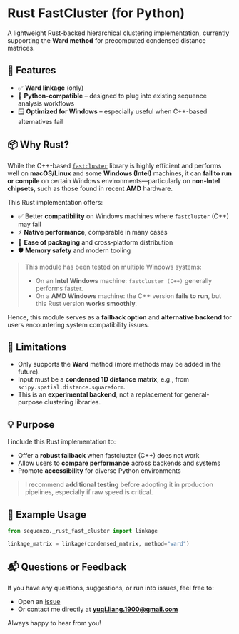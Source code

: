 # Rust FastCluster (for Python)

A lightweight Rust-backed hierarchical clustering implementation, currently supporting the **Ward method** for precomputed condensed distance matrices.

## 🔧 Features

- ✅ **Ward linkage** (only)
- 🐍 **Python-compatible** – designed to plug into existing sequence analysis workflows
- 🪟 **Optimized for Windows** – especially useful when C++-based alternatives fail

## 📦 Why Rust?

While the C++-based [`fastcluster`](https://danifold.net/fastcluster.html) library is highly efficient and performs well on **macOS/Linux** and some **Windows (Intel)** machines, it can **fail to run or compile** on certain Windows environments—particularly on **non-Intel chipsets**, such as those found in recent **AMD** hardware.

This Rust implementation offers:

- ✅ Better **compatibility** on Windows machines where `fastcluster` (C++) may fail
- ⚡ **Native performance**, comparable in many cases
- 🔧 **Ease of packaging** and cross-platform distribution
- 🛡️ **Memory safety** and modern tooling

> This module has been tested on multiple Windows systems:
> - On an **Intel Windows** machine: `fastcluster (C++)` generally performs faster.
> - On a **AMD Windows** machine: the C++ version **fails to run**, but this Rust version **works smoothly**.

Hence, this module serves as a **fallback option** and **alternative backend** for users encountering system compatibility issues.

## 🚧 Limitations

- Only supports the **Ward** method (more methods may be added in the future).
- Input must be a **condensed 1D distance matrix**, e.g., from `scipy.spatial.distance.squareform`.
- This is an **experimental backend**, not a replacement for general-purpose clustering libraries.

## 💡 Purpose

I include this Rust implementation to:

- Offer a **robust fallback** when fastcluster (C++) does not work
- Allow users to **compare performance** across backends and systems
- Promote **accessibility** for diverse Python environments

> I recommend **additional testing** before adopting it in production pipelines, especially if raw speed is critical.

## 📁 Example Usage

```python
from sequenzo._rust_fast_cluster import linkage

linkage_matrix = linkage(condensed_matrix, method="ward")
```

## 📬 Questions or Feedback

If you have any questions, suggestions, or run into issues, feel free to:

- Open an [issue]([https://github.com/your-repo-link/issues](https://github.com/yuqi-liang-qiqi/rust-fast-cluster/issues))
- Or contact me directly at **yuqi.liang.1900@gmail.com**

Always happy to hear from you!

